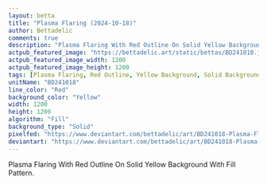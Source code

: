 ```yaml
---
layout: betta
title: "Plasma Flaring (2024-10-18)"
author: Bettadelic
comments: true
description: "Plasma Flaring With Red Outline On Solid Yellow Background With Fill Pattern."
actpub_featured_image: "https://bettadelic.art/static/bettas/BD241018.jpg"
actpub_featured_image_width: 1200
actpub_featured_image_height: 1200
tags: [Plasma Flaring, Red Outline, Yellow Background, Solid Background Pattern, Fill Pattern, October 2024]
unitName: "BD241018"
line_color: "Red"
background_color: "Yellow"
width: 1200
height: 1200
algorithm: "Fill"
background_type: "Solid"
pixelfed: "https://www.deviantart.com/bettadelic/art/BD241018-Plasma-Flaring-2024-10-18-1111729382"
deviantart: "https://www.deviantart.com/bettadelic/art/BD241018-Plasma-Flaring-2024-10-18-1111729382"
---
```


Plasma Flaring With Red Outline On Solid Yellow Background With Fill Pattern.
